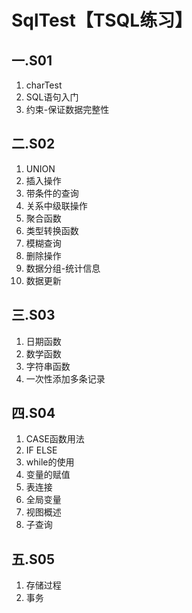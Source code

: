 # SqlTest【TSQL练习】 
## 一.S01
1. charTest
2. SQL语句入门
3. 约束-保证数据完整性

## 二.S02 
1. UNION
2. 插入操作
3. 带条件的查询
4. 关系中级联操作
5. 聚合函数
6. 类型转换函数
7. 模糊查询
8. 删除操作
9. 数据分组-统计信息
10. 数据更新


## 三.S03 
1. 日期函数
2. 数学函数
3. 字符串函数
4. 一次性添加多条记录


## 四.S04 
1. CASE函数用法
2. IF ELSE
3. while的使用
4. 变量的赋值
5. 表连接
6. 全局变量
7. 视图概述
8. 子查询


## 五.S05 
1. 存储过程
2. 事务